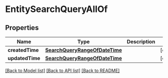 # EntitySearchQueryAllOf

## Properties
Name | Type | Description | Notes
------------ | ------------- | ------------- | -------------
**createdTime** | [**SearchQueryRangeOfDateTime**](SearchQueryRangeOfDateTime.md) |  | [optional] 
**updatedTime** | [**SearchQueryRangeOfDateTime**](SearchQueryRangeOfDateTime.md) |  | [optional] 

[[Back to Model list]](../README.md#documentation-for-models) [[Back to API list]](../README.md#documentation-for-api-endpoints) [[Back to README]](../README.md)


